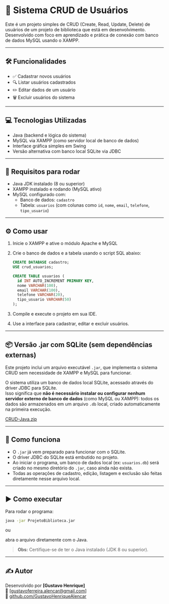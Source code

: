 # 👤 Sistema CRUD de Usuários

Este é um projeto simples de CRUD (Create, Read, Update, Delete) de usuários de um projeto de biblioteca que está em desenvolvimento.  
Desenvolvido com foco em aprendizado e prática de conexão com banco de dados MySQL usando o XAMPP.

---

## 🛠️ Funcionalidades

- ✅ Cadastrar novos usuários  
- 🔍 Listar usuários cadastrados  
- ✏️ Editar dados de um usuário  
- 🗑️ Excluir usuários do sistema  

---

## 💻 Tecnologias Utilizadas

- Java (backend e lógica do sistema)  
- MySQL via XAMPP (como servidor local de banco de dados)  
- Interface gráfica simples em Swing  
- Versão alternativa com banco local SQLite via JDBC  

---

## 🧰 Requisitos para rodar

- Java JDK instalado (8 ou superior)  
- XAMPP instalado e rodando (MySQL ativo)  
- MySQL configurado com:  
  - Banco de dados: `cadastro`  
  - Tabela: `usuarios` (com colunas como `id`, `nome`, `email`, `telefone`, `tipo_usuario`)  

---

## ⚙️ Como usar

1. Inicie o XAMPP e ative o módulo Apache e MySQL  
2. Crie o banco de dados e a tabela usando o script SQL abaixo:

    ```sql
    CREATE DATABASE cadastro;
    USE crud_usuarios;

    CREATE TABLE usuarios (
      id INT AUTO_INCREMENT PRIMARY KEY,
      nome VARCHAR(100),
      email VARCHAR(100),
      telefone VARCHAR(20),
      tipo_usuario VARCHAR(50)
    );
    ```

3. Compile e execute o projeto em sua IDE.  
4. Use a interface para cadastrar, editar e excluir usuários.

---

## 📦 Versão .jar com SQLite (sem dependências externas)

Este projeto inclui um arquivo executável `.jar`, que implementa o sistema CRUD sem necessidade de XAMPP e MySQL para funcionar.

O sistema utiliza um banco de dados local SQLite, acessado através do driver JDBC para SQLite.  
Isso significa que **não é necessário instalar ou configurar nenhum servidor externo de banco de dados** (como MySQL ou XAMPP): todos os dados são armazenados em um arquivo `.db` local, criado automaticamente na primeira execução.

[CRUD-Java.zip](https://github.com/user-attachments/files/21083878/CRUD-Java.zip)

---

## 🔌 Como funciona

- O `.jar` já vem preparado para funcionar com o SQLite.  
- O driver JDBC do SQLite está embutido no projeto.  
- Ao iniciar o programa, um banco de dados local (ex: `usuarios.db`) será criado no mesmo diretório do `.jar`, caso ainda não exista.  
- Todas as operações de cadastro, edição, listagem e exclusão são feitas diretamente nesse arquivo local.

---

## ▶️ Como executar

Para rodar o programa:

```bash
java -jar ProjetoBiblioteca.jar
```
ou

abra o arquivo diretamente com o Java.

> **Obs:** Certifique-se de ter o Java instalado (JDK 8 ou superior).

---

## ✍️ Autor

Desenvolvido por **[Gustavo Henrique]**  
📧 [gustavoferreira.alencar@gmail.com]  
🔗 [github.com/GustavoHenriqueAlencar](https://github.com/GustavoHenriqueAlencar)


